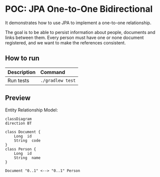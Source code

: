 # POC: JPA One-to-One Bidirectional

It demonstrates how to use JPA to implement a one-to-one relationship.

The goal is to be able to persist information about people, documents and links between them. Every person must have one
or none document registered, and we want to make the references consistent.

## How to run

| Description | Command          |
|:------------|:-----------------|
| Run tests   | `./gradlew test` |

## Preview

Entity Relationship Model:

```mermaid
classDiagram
direction BT

class Document {
    Long  id
    String  code
}
class Person {
    Long  id
    String  name
}

Document "0..1" <--> "0..1" Person 
```